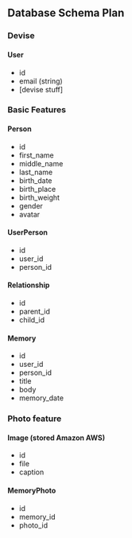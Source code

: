 ## Database Schema Plan

### Devise

#### User
  - id
  - email (string)
  - [devise stuff]

### Basic Features

#### Person
  - id
  - first_name
  - middle_name
  - last_name
  - birth_date
  - birth_place
  - birth_weight
  - gender
  - avatar

#### UserPerson
  - id
  - user_id
  - person_id

#### Relationship
  - id
  - parent_id
  - child_id

#### Memory
  - id
  - user_id
  - person_id
  - title
  - body
  - memory_date

### Photo feature

#### Image (stored Amazon AWS)
- id
- file
- caption

#### MemoryPhoto
- id
- memory_id
- photo_id
